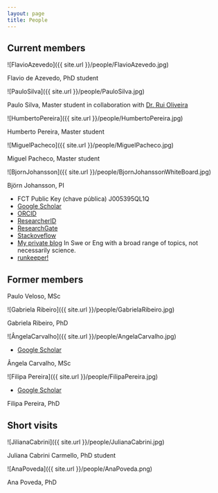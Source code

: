 ```yaml
---
layout: page
title: People
---
```


## Current members

![FlavioAzevedo]({{ site.url }}/people/FlavioAzevedo.jpg)

Flavio de Azevedo, PhD student

![PauloSilva]({{ site.url }}/people/PauloSilva.jpg)

Paulo Silva, Master student in collaboration with [Dr. Rui Oliveira](https://sites.google.com/site/personalwebpageofruioliveira/)

![HumbertoPereira]({{ site.url }}/people/HumbertoPereira.jpg)

Humberto Pereira, Master student

![MiguelPacheco]({{ site.url }}/people/MiguelPacheco.jpg)

Miguel Pacheco, Master student

![BjornJohansson]({{ site.url }}/people/BjornJohanssonWhiteBoard.jpg)

Björn Johansson, PI

- FCT Public Key (chave pública) J005395QL1Q
- [Google Scholar](https://scholar.google.pt/citations?hl=en&user=7AiEuJ4AAAAJ&view_op=list_works&sortby=pubdate)
- [ORCID](http://orcid.org/0000-0002-7723-074X)
- [ResearcherID](http://www.researcherid.com/rid/A-3523-2012)
- [ResearchGate](https://www.researchgate.net/profile/Bjoern_Johansson4)
- [Stackoveflow](http://stackoverflow.com/users/2080368/bj%C3%B6rn-johansson)
- [My private blog](http://ochsavidare.blogspot.pt/) In Swe or Eng with a broad range of topics, not necessarily science.
- [runkeeper!](https://runkeeper.com/user/bjornfjohansson)

## Former members

Paulo Veloso, MSc

![Gabriela Ribeiro]({{ site.url }}/people/GabrielaRibeiro.jpg)

Gabriela Ribeiro, PhD

![ÂngelaCarvalho]({{ site.url }}/people/AngelaCarvalho.jpg)
- [Google Scholar](https://scholar.google.pt/citations?hl=en&user=rQl-mO4AAAAJ&view_op=list_works&sortby=pubdate)

Ângela Carvalho, MSc

![Filipa Pereira]({{ site.url }}/people/FilipaPereira.jpg)
- [Google Scholar](https://scholar.google.pt/citations?hl=en&user=iiHuvP4AAAAJ&view_op=list_works&sortby=pubdate)

Filipa Pereira, PhD

## Short visits

![JilianaCabrini]({{ site.url }}/people/JulianaCabrini.jpg)

Juliana Cabrini Carmello, PhD student

![AnaPoveda]({{ site.url }}/people/AnaPoveda.png)

Ana Poveda, PhD






